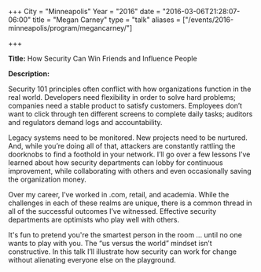 +++
City = "Minneapolis"
Year = "2016"
date = "2016-03-06T21:28:07-06:00"
title = "Megan Carney"
type = "talk"
aliases = ["/events/2016-minneapolis/program/megancarney/"]

+++

<div class="span-15  ">
  <div class="span-15  last ">
  <p><strong>Title:</strong>
How Security Can Win Friends and Influence People
</p>

<p><strong>Description:</strong></p>

<p>
Security 101 principles often conflict with how organizations function in the real world. Developers need flexibility in order to solve hard problems; companies need a stable product to satisfy customers. Employees don’t want to click through ten different screens to complete daily tasks; auditors and regulators demand logs and accountability.
</p>
<p>

Legacy systems need to be monitored. New projects need to be nurtured. And, while you’re doing all of that, attackers are constantly rattling the doorknobs to find a foothold in your network. I’ll go over a few lessons I’ve learned about how security departments can lobby for continuous improvement, while collaborating with others and even occasionally saving the organization money.
</p>
<p>

Over my career, I’ve worked in .com, retail, and academia. While the challenges in each of these realms are unique, there is a common thread in all of the successful outcomes I’ve witnessed. Effective security departments are optimists who play well with others.
</p>
<p>

It's fun to pretend you're the smartest person in the room ... until no one wants to play with you. The “us versus the world” mindset isn’t constructive. In this talk I’ll illustrate how security can work for change without alienating everyone else on the playground.

</p>


  </div>
</div>


